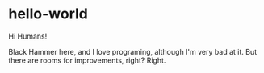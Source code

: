 # hello-world
Hi Humans!

Black Hammer here, and I love programing, although I'm very bad at it. But there are rooms for improvements, right? Right.

